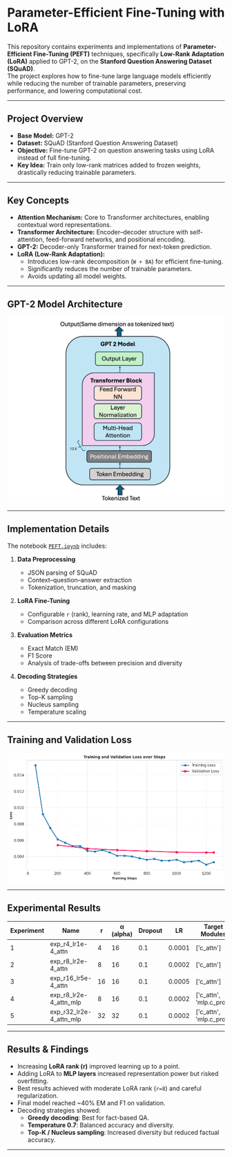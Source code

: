 # Parameter-Efficient Fine-Tuning with LoRA

This repository contains experiments and implementations of **Parameter-Efficient Fine-Tuning (PEFT)** techniques, specifically **Low-Rank Adaptation (LoRA)** applied to GPT-2, on the **Stanford Question Answering Dataset (SQuAD)**.  
The project explores how to fine-tune large language models efficiently while reducing the number of trainable parameters, preserving performance, and lowering computational cost.

---

## Project Overview
- **Base Model:** GPT-2  
- **Dataset:** SQuAD (Stanford Question Answering Dataset)  
- **Objective:** Fine-tune GPT-2 on question answering tasks using LoRA instead of full fine-tuning.  
- **Key Idea:** Train only low-rank matrices added to frozen weights, drastically reducing trainable parameters.

---

## Key Concepts
- **Attention Mechanism:** Core to Transformer architectures, enabling contextual word representations.  
- **Transformer Architecture:** Encoder–decoder structure with self-attention, feed-forward networks, and positional encoding.  
- **GPT-2:** Decoder-only Transformer trained for next-token prediction.  
- **LoRA (Low-Rank Adaptation):**
  - Introduces low-rank decomposition (`W + BA`) for efficient fine-tuning.  
  - Significantly reduces the number of trainable parameters.  
  - Avoids updating all model weights.  

---

## GPT-2 Model Architecture
![GPT-2 Architecture](./images/GPT2model.png)

---

## Implementation Details
The notebook [`PEFT.ipynb`](./PEFT.ipynb) includes:

1. **Data Preprocessing**  
   - JSON parsing of SQuAD  
   - Context–question–answer extraction  
   - Tokenization, truncation, and masking  

2. **LoRA Fine-Tuning**  
   - Configurable `r` (rank), learning rate, and MLP adaptation  
   - Comparison across different LoRA configurations  

3. **Evaluation Metrics**  
   - Exact Match (EM)  
   - F1 Score  
   - Analysis of trade-offs between precision and diversity  

4. **Decoding Strategies**  
   - Greedy decoding  
   - Top-K sampling  
   - Nucleus sampling  
   - Temperature scaling  

---

## Training and Validation Loss
![Training and Validation Loss](./images/train-val-loss.png)

---

## Experimental Results

| Experiment | Name                   | r  | α (alpha) | Dropout | LR     | Target Modules               | Trainable Params | All Params   | Trainable % |
|------------|------------------------|----|-----------|---------|--------|------------------------------|------------------|--------------|-------------|
| 1          | exp_r4_lr1e-4_attn     | 4  | 16        | 0.1     | 0.0001 | ['c_attn']                   | 147,456          | 124,587,264  | 0.1184%     |
| 2          | exp_r8_lr2e-4_attn     | 8  | 16        | 0.1     | 0.0002 | ['c_attn']                   | 294,912          | 124,734,720  | 0.2364%     |
| 3          | exp_r16_lr5e-4_attn    | 16 | 16        | 0.1     | 0.0005 | ['c_attn']                   | 589,824          | 125,029,632  | 0.4717%     |
| 4          | exp_r8_lr2e-4_attn_mlp | 8  | 16        | 0.1     | 0.0002 | ['c_attn', 'mlp.c_proj']     | 663,552          | 125,103,360  | 0.5304%     |
| 5          | exp_r32_lr2e-4_attn_mlp| 32 | 32        | 0.1     | 0.0002 | ['c_attn', 'mlp.c_proj']     | 2,654,208        | 127,094,016  | 2.0884%     |

---

## Results & Findings
- Increasing **LoRA rank (r)** improved learning up to a point.  
- Adding LoRA to **MLP layers** increased representation power but risked overfitting.  
- Best results achieved with moderate LoRA rank (`r=8`) and careful regularization.  
- Final model reached ~40% EM and F1 on validation.  
- Decoding strategies showed:
  - **Greedy decoding**: Best for fact-based QA.  
  - **Temperature 0.7**: Balanced accuracy and diversity.  
  - **Top-K / Nucleus sampling**: Increased diversity but reduced factual accuracy.  

---
